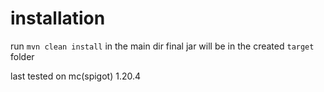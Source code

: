 # installation
run `mvn clean install` in the main dir
final jar will be in the created `target` folder

last tested on mc(spigot) 1.20.4

